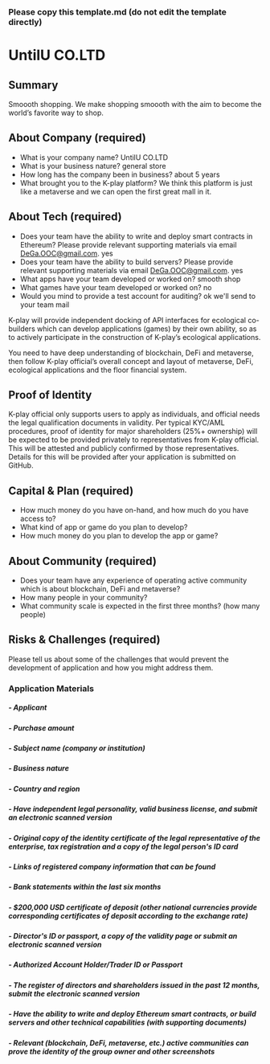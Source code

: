 ### Please copy this template.md (do not edit the template directly)
# UntilU CO.LTD

## Summary
Smoooth shopping.
We make shopping smoooth with the aim to become the world’s favorite way to shop.

## About Company (required)
 - What is your company name? UntilU CO.LTD
 - What is your business nature? general store
 - How long has the company been in business? about 5 years
 - What brought you to the K-play platform? We think this platform is just like a metaverse and we can open the first great mall in it.

## About Tech (required)

 - Does your team have the ability to write and deploy smart contracts in Ethereum? Please provide relevant supporting materials via email DeGa.OOC@gmail.com. yes
 - Does your team have the ability to build servers? Please provide relevant supporting materials via email DeGa.OOC@gmail.com. yes
 - What apps have your team developed or worked on? smooth shop
 - What games have your team developed or worked on? no
 - Would you mind to provide a test account for auditing? ok we'll send to your team mail

K-play will provide independent docking of API interfaces for ecological co-builders which can develop applications (games) by their own ability, so as to actively participate in the construction of K-play’s ecological applications. 

You need to have deep understanding of blockchain, DeFi and metaverse, then follow K-play official’s overall concept and layout of metaverse, DeFi, ecological applications and the floor financial system.

## Proof of Identity
K-play official only supports users to apply as individuals, and official needs the legal qualification documents in validity. Per typical KYC/AML procedures, proof of identity for major shareholders (25%+ ownership) will be expected to be provided privately to representatives from K-play official. This will be attested and publicly confirmed by those representatives. Details for this will be provided after your application is submitted on GitHub.

## Capital & Plan (required)
 - How much money do you have on-hand, and how much do you have access to?
 - What kind of app or game do you plan to develop?
 - How much money do you plan to develop the app or game?

## About Community (required)
 - Does your team have any experience of operating active community which is about blockchain, DeFi and metaverse?
 - How many people in your community? 
 - What community scale is expected in the first three months? (how many people)

## Risks & Challenges (required)

Please tell us about some of the challenges that would prevent the development of application and how you might address them.

### Application Materials
##### - Applicant
##### - Purchase amount
##### - Subject name (company or institution)
##### - Business nature
##### - Country and region
##### - Have independent legal personality, valid business license, and submit an electronic  scanned version
##### - Original copy of the identity certificate of the legal representative of the enterprise, tax registration and a copy of the legal person's ID card
##### - Links of registered company information that can be found
##### - Bank statements within the last six months
##### - $200,000 USD certificate of deposit (other national currencies provide corresponding certificates of deposit according to the exchange rate)
##### - Director's ID or passport, a copy of the validity page or submit an electronic scanned version
##### - Authorized Account Holder/Trader ID or Passport 
##### - The register of directors and shareholders issued in the past 12 months, submit the electronic scanned version
##### - Have the ability to write and deploy Ethereum smart contracts, or build servers and other technical capabilities (with supporting documents)
##### - Relevant (blockchain, DeFi, metaverse, etc.) active communities can prove the identity of the group owner and other screenshots
 
